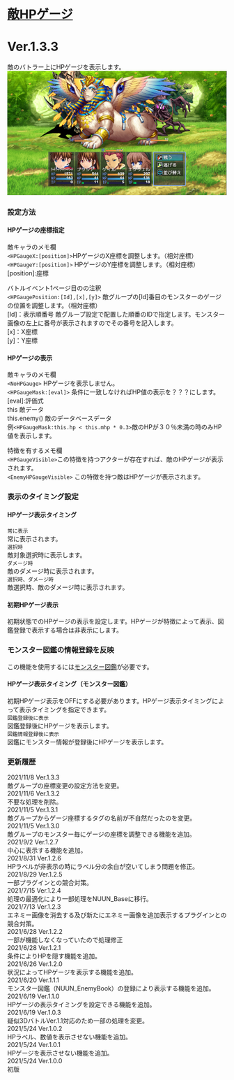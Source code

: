 # [敵HPゲージ](https://raw.githubusercontent.com/nuun888/MZ/master/NUUN_ButlerHPGauge.js)
# Ver.1.3.3
敵のバトラー上にHPゲージを表示します。
![画像](img/hpGauge1.png)  

### 設定方法

#### HPゲージの座標指定
敵キャラのメモ欄  
`<HPGaugeX:[position]>`HPゲージのX座標を調整します。（相対座標）  
`<HPGaugeY:[position]>` HPゲージのY座標を調整します。（相対座標）  
[position]:座標

バトルイベント1ページ目のの注釈  
`<HPGaugePosition:[Id],[x],[y]>` 敵グループの[Id]番目のモンスターのゲージの位置を調整します。（相対座標）  
[Id]：表示順番号  敵グループ設定で配置した順番のIDで指定します。モンスター画像の左上に番号が表示されますのでその番号を記入します。  
[x]：X座標  
[y]：Y座標  

#### HPゲージの表示
敵キャラのメモ欄  
`<NoHPGauge>` HPゲージを表示しません。  
`<HPGaugeMask:[eval]>` 条件に一致しなければHP値の表示を？？？にします。  
[eval]:評価式  
this 敵データ  
this.enemy() 敵のデータベースデータ  
例`<HPGaugeMask:this.hp < this.mhp * 0.3>`敵のHPが３０％未満の時のみHP値を表示します。  

特徴を有するメモ欄  
`<HPGaugeVisible>`この特徴を持つアクターが存在すれば、敵のHPゲージが表示されます。  
`<EnemyHPGaugeVisible>` この特徴を持つ敵はHPゲージが表示されます。  

### 表示のタイミング設定
#### HPゲージ表示タイミング
`常に表示`  
常に表示されます。  
`選択時`  
敵対象選択時に表示します。  
`ダメージ時`   
敵のダメージ時に表示されます。  
`選択時、ダメージ時`  
敵選択時、敵のダメージ時に表示されます。  

#### 初期HPゲージ表示
初期状態でのHPゲージの表示を設定します。HPゲージが特徴によって表示、図鑑登録で表示する場合は非表示にします。

### モンスター図鑑の情報登録を反映
この機能を使用するには[モンスター図鑑](https://raw.githubusercontent.com/nuun888/MZ/master/NUUN_EnemyBook.js)が必要です。
#### HPゲージ表示タイミング（モンスター図鑑）
初期HPゲージ表示をOFFにする必要があります。HPゲージ表示タイミングによって表示タイミングを指定できます。  
`図鑑登録後に表示`  
図鑑登録後にHPゲージを表示します。  
`図鑑情報登録後に表示`  
図鑑にモンスター情報が登録後にHPゲージを表示します。  

### 更新履歴
2021/11/8 Ver.1.3.3  
敵グループの座標変更の設定方法を変更。  
2021/11/6 Ver.1.3.2  
不要な処理を削除。  
2021/11/5 Ver.1.3.1  
敵グループからゲージ座標するタグの名前が不自然だったのを変更。  
2021/11/5 Ver.1.3.0  
敵グループのモンスター毎にゲージの座標を調整できる機能を追加。  
2021/9/2 Ver.1.2.7  
中心に表示する機能を追加。  
2021/8/31 Ver.1.2.6  
HPラベルが非表示の時にラベル分の余白が空いてしまう問題を修正。  
2021/8/29 Ver.1.2.5  
一部プラグインとの競合対策。  
2021/7/15 Ver.1.2.4  
処理の最適化により一部処理をNUUN_Baseに移行。   
2021/7/13 Ver.1.2.3  
エネミー画像を消去する及び新たにエネミー画像を追加表示するプラグインとの競合対策。  
2021/6/28 Ver.1.2.2  
一部が機能しなくなっていたので処理修正  
2021/6/28 Ver.1.2.1  
条件によりHPを隠す機能を追加。  
2021/6/26 Ver.1.2.0  
状況によってHPゲージを表示する機能を追加。  
2021/6/20 Ver.1.1.1  
モンスター図鑑（NUUN_EnemyBook）の登録により表示する機能を追加。  
2021/6/19 Ver.1.1.0  
HPゲージの表示タイミングを設定できる機能を追加。  
2021/6/19 Ver.1.0.3  
疑似3DバトルVer.1.1対応のため一部の処理を変更。  
2021/5/24 Ver.1.0.2  
HPラベル、数値を表示させない機能を追加。  
2021/5/24 Ver.1.0.1  
HPゲージを表示させない機能を追加。  
2021/5/24 Ver.1.0.0  
初版  
